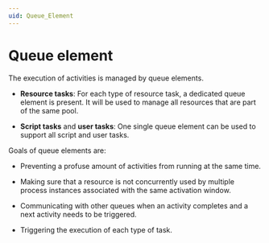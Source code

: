 ```yaml
---
uid: Queue_Element
---
```


# Queue element

The execution of activities is managed by queue elements.

- **Resource tasks**: For each type of resource task, a dedicated queue element is present. It will be used to manage all resources that are part of the same pool.

- **Script tasks** and **user tasks**: One single queue element can be used to support all script and user tasks.

Goals of queue elements are:

- Preventing a profuse amount of activities from running at the same time.

- Making sure that a resource is not concurrently used by multiple process instances associated with the same activation window.

- Communicating with other queues when an activity completes and a next activity needs to be triggered.

- Triggering the execution of each type of task.
